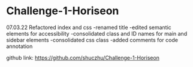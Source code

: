 # Challenge-1-Horiseon
07.03.22
Refactored index and css
    -renamed title
    -edited semantic elements for accessibility
    -consolidated class and ID names for main and sidebar elements
    -consolidated css class
    -added comments for code annotation
   

github link: https://github.com/shuczhu/Challenge-1-Horiseon

